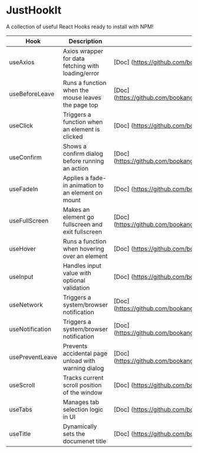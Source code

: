 # JustHookIt

A collection of useful React Hooks ready to install with NPM!

| Hook            | Description                                         | Documentation                                                            | NPM |
|-----------------|-----------------------------------------------------|--------------------------------------------------------------------------|-----|
| useAxios        | Axios wrapper for data fetching with loading/error  | [Doc] (https://github.com/bookang869/justhookit/tree/main/useAxios)        | [NPM] (https://www.npmjs.com/package/@justhookit/use-axios)        |
| useBeforeLeave  | Runs a function when the mouse leaves the page top  | [Doc] (https://github.com/bookang869/justhookit/tree/main/useBeforeLeave)  | [NPM] (https://www.npmjs.com/package/@justhookit/use-before-leave)  |
| useClick        | Triggers a function when an element is clicked      | [Doc] (https://github.com/bookang869/justhookit/tree/main/useClick)        | [NPM] (https://www.npmjs.com/package/@justhookit/use-click)        |
| useConfirm      | Shows a confirm dialog before running an action     | [Doc] (https://github.com/bookang869/justhookit/tree/main/useConfirm)      | [NPM] (https://www.npmjs.com/package/@justhookit/use-confirm)      |
| useFadeIn       | Applies a fade-in animation to an element on mount  | [Doc] (https://github.com/bookang869/justhookit/tree/main/useFadeIn)       | [NPM] (https://www.npmjs.com/package/@justhookit/use-fade-in)       |
| useFullScreen   | Makes an element go fullscreen and exit fullscreen  | [Doc] (https://github.com/bookang869/justhookit/tree/main/useFullScreen)   | [NPM] (https://www.npmjs.com/package/@justhookit/use-full-screen)   |
| useHover        | Runs a function when hovering over an element       | [Doc] (https://github.com/bookang869/justhookit/tree/main/useHover)        | [NPM] (https://www.npmjs.com/package/@justhookit/use-hover)        |
| useInput        | Handles input value with optional validation        | [Doc] (https://github.com/bookang869/justhookit/tree/main/useInput)        | [NPM] (https://www.npmjs.com/package/@justhookit/use-input)        |
| useNetwork      | Triggers a system/browser notification              | [Doc] (https://github.com/bookang869/justhookit/tree/main/useNetwork)      | [NPM] (https://www.npmjs.com/package/@justhookit/use-network)      |
| useNotification | Triggers a system/browser notification              | [Doc] (https://github.com/bookang869/justhookit/tree/main/useNotification) | [NPM] (https://www.npmjs.com/package/@justhookit/use-notification) |
| usePreventLeave | Prevents accidental page unload with warning dialog | [Doc] (https://github.com/bookang869/justhookit/tree/main/usePreventLeave) | [NPM] (https://www.npmjs.com/package/@justhookit/use-prevent-leave) |
| useScroll       | Tracks current scroll position of the window        | [Doc] (https://github.com/bookang869/justhookit/tree/main/useScroll)       | [NPM] (https://www.npmjs.com/package/@justhookit/use-scroll)       |
| useTabs         | Manages tab selection logic in UI                   | [Doc] (https://github.com/bookang869/justhookit/tree/main/useTabs)         | [NPM] (https://www.npmjs.com/package/@justhookit/use-tabs)         |
| useTitle        | Dynamically sets the documenet title                | [Doc] (https://github.com/bookang869/justhookit/tree/main/useTitle)        | [NPM] (https://www.npmjs.com/package/@justhookit/use-title )       |